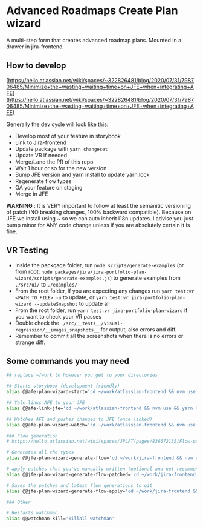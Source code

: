 # Advanced Roadmaps Create Plan wizard

A multi-step form that creates advanced roadmap plans. Mounted in a drawer in jira-frontend.

## How to develop

[https://hello.atlassian.net/wiki/spaces/~322826481/blog/2020/07/31/798706485/Minimize+the+wasting+waiting+time+on+JFE+when+integrating+AFE](https://hello.atlassian.net/wiki/spaces/~322826481/blog/2020/07/31/798706485/Minimize+the+wasting+waiting+time+on+JFE+when+integrating+AFE)

Generally the dev cycle will look like this:

- Develop most of your feature in storybook
- Link to Jira-frontend
- Update package with `yarn changeset`
- Update VR if needed
- Merge/Land the PR of this repo
- Wait 1 hour or so for the new version
- Bump JFE version and yarn install to update yarn.lock
- Regenerate flow types
- QA your feature on staging
- Merge in JFE

**WARNING** : It is VERY important to follow at least the semanitic versioning of patch (NO breaking changes, 100% backward compatible). Because on JFE we install using ~ so we can auto inherit i18n updates. I advise you just bump minor for ANY code change unless if you are absolutely certain it is fine.

## VR Testing

- Inside the packgage folder, run `node scripts/generate-examples` (or from root: `node packages/jira/jira-portfolio-plan-wizard/scripts/generate-examples.js`) to generate examples from `./src/ui/` to `./examples/`
- From the root folder, If you are expecting any changes run `yarn test:vr <PATH_TO_FILE> -u` to update, or `yarn test:vr jira-portfolio-plan-wizard --updateSnapshot` to update all
- From the root folder, run `yarn test:vr jira-portfolio-plan-wizard` if you want to check your VR passes
- Double check the `./src/__tests__/visual-regression/__images_snapshots__` for output, also errors and diff.
- Remember to commit all the screenshots when there is no errors or strange diff.

## Some commands you may need

```bash
## replace ~/work to however you get to your directories

## Starts storybook (development friendly)
alias @@afe-plan-wizard-start='cd ~/work/atlassian-frontend && nvm use && yarn storybook --verbose @atlassian/jira-portfolio-plan-wizard -s ./packages/jira/portfolio-plan-wizard/examples/assets'

## Yalc links AFE to your JFE
alias @@afe-link-jfe='cd ~/work/atlassian-frontend && nvm use && yarn link-pkg ../jira-frontend @atlassian/jira-portfolio-plan-wizard'

## Watches AFE and pushes changes to JFE (once linked)
alias @@afe-plan-wizard-watch='cd ~/work/atlassian-frontend && nvm use && yarn watch @atlassian/jira-portfolio-plan-wizard'

### Flow generation
# https://hello.atlassian.net/wiki/spaces/JPLAT/pages/836672135/Flow-patch+CLI+Generate+flow+type+declarations.#Step-1:-Adjust-.flowconfig-&-delete-existing-module-declarations

# Generates all the types
alias @@jfe-plan-wizard-generate-flow='cd ~/work/jira-frontend && nvm use && yarn run flow-patch generate ./node_modules/@atlassian/jira-portfolio-plan-wizard/dist/esm'

# apply patches that you've manually written (optional and not recommended, you can just patch this repo directly)
alias @@jfe-plan-wizard-generate-flow-patched='cd ~/work/jira-frontend && nvm use && yarn run flow-patch generate --patchFolderPath ./src/packages/platform/repo-tools/flowtype/src/patches ./node_modules/@atlassian/jira-portfolio-plan-wizard/dist/esm'

# Saves the patches and latest flow generations to git
alias @@jfe-plan-wizard-generate-flow-apply='cd ~/work/jira-frontend && nvm use && yarn run patch-package @atlassian/jira-portfolio-plan-wizard'

### Other

# Restarts watchman
alias @@watchman-kill='killall watchman'
```
